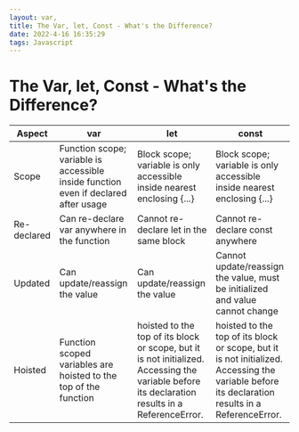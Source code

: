 ```yaml
---
layout: var,
title: The Var, let, Const - What's the Difference?
date: 2022-4-16 16:35:29
tags: Javascript
---
```


# The Var, let, Const - What's the Difference?

| Aspect      | var                                                                                 | let                                                                                                                                             | const                                                                                                                                           |
| ----------- | ----------------------------------------------------------------------------------- | ----------------------------------------------------------------------------------------------------------------------------------------------- | ----------------------------------------------------------------------------------------------------------------------------------------------- |
| Scope       | Function scope; variable is accessible inside function even if declared after usage | Block scope; variable is only accessible inside nearest enclosing {...}                                                                         | Block scope; variable is only accessible inside nearest enclosing {...}                                                                         |
| Re-declared | Can re-declare var anywhere in the function                                         | Cannot re-declare let in the same block                                                                                                         | Cannot re-declare const anywhere                                                                                                                |
| Updated     | Can update/reassign the value                                                       | Can update/reassign the value                                                                                                                   | Cannot update/reassign the value, must be initialized and value cannot change                                                                   |
| Hoisted     | Function scoped variables are hoisted to the top of the function                    | hoisted to the top of its block or scope, but it is not initialized. Accessing the variable before its declaration results in a ReferenceError. | hoisted to the top of its block or scope, but it is not initialized. Accessing the variable before its declaration results in a ReferenceError. |
